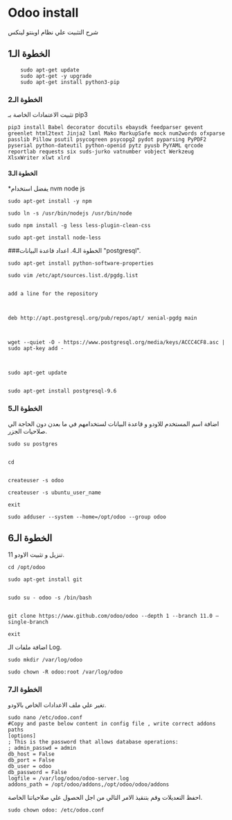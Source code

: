 # Odoo install
شرح التثبيت علي نظام اوبنتو لينكس

## الخطوة الـ1
```
    sudo apt-get update
    sudo apt-get -y upgrade
    sudo apt-get install python3-pip
```
### الخطوة الـ2
 تثبيت الاعتمادات الخاصة بـ
  pip3
```
pip3 install Babel decorator docutils ebaysdk feedparser gevent greenlet html2text Jinja2 lxml Mako MarkupSafe mock num2words ofxparse passlib Pillow psutil psycogreen psycopg2 pydot pyparsing PyPDF2 pyserial python-dateutil python-openid pytz pyusb PyYAML qrcode reportlab requests six suds-jurko vatnumber vobject Werkzeug XlsxWriter xlwt xlrd
```
#### الخطوة الـ3
*يفضل استخدام 
nvm node js
```
sudo apt-get install -y npm

sudo ln -s /usr/bin/nodejs /usr/bin/node

sudo npm install -g less less-plugin-clean-css

sudo apt-get install node-less
```

###الخطوة الـ4.
اعداد قاعدة البيانات
"postgresql".

```
sudo apt-get install python-software-properties

sudo vim /etc/apt/sources.list.d/pgdg.list


add a line for the repository



deb http://apt.postgresql.org/pub/repos/apt/ xenial-pgdg main



wget --quiet -O - https://www.postgresql.org/media/keys/ACCC4CF8.asc | sudo apt-key add -



sudo apt-get update


sudo apt-get install postgresql-9.6
```

### الخطوة الـ5
اضافة اسم المستخدم للاودو و قاعدة البيانات لستخدامهم في ما بعدن دون الحاجة الي صلاحيات الجزر.
```
sudo su postgres


cd


createuser -s odoo

createuser -s ubuntu_user_name

exit

sudo adduser --system --home=/opt/odoo --group odoo
```
## الخطوة الـ6
تنزيل و تثبيت الاودو 11.
```
cd /opt/odoo

sudo apt-get install git


sudo su - odoo -s /bin/bash


git clone https://www.github.com/odoo/odoo --depth 1 --branch 11.0 –single-branch

exit
```
 اضافة ملفات الـ
 Log.
 ```
 sudo mkdir /var/log/odoo

sudo chown -R odoo:root /var/log/odoo
```
### الخطوة الـ7
تغير علي ملف الاعدادات الخاص بالاودو.
```
sudo nano /etc/odoo.conf
#Copy and paste below content in config file , write correct addons paths
[options]
; This is the password that allows database operations:
; admin_passwd = admin
db_host = False
db_port = False
db_user = odoo
db_password = False
logfile = /var/log/odoo/odoo-server.log
addons_path = /opt/odoo/addons,/opt/odoo/odoo/addons
```
احفظ التعديلات وقم بتنقيذ الامر التالي من اجل الحصول علي صلاحياتنا الخاصة.
```
sudo chown odoo: /etc/odoo.conf
```